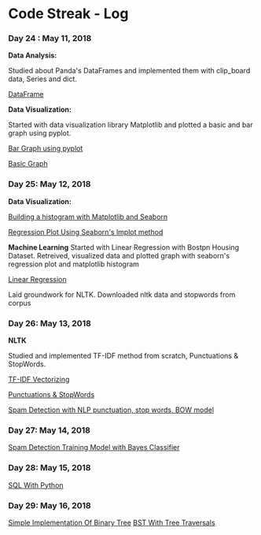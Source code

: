 # Code Streak - Log

### Day 24 : May 11, 2018

**Data Analysis:**

Studied about Panda's DataFrames and implemented them with clip_board data, Series and dict.

[DataFrame](https://github.com/JShilpa/Data-Analysis-and-Visualization/blob/master/Pandas/DataFrames.ipynb)

**Data Visualization:** 

Started with data visualization library Matplotlib and plotted a basic and bar graph using pyplot.

[Bar Graph using pyplot](https://github.com/JShilpa/Data-Analysis-and-Visualization/blob/master/Data%20Visualization/Matplotlib/Bar%20Graph.ipynb)

[Basic Graph](https://github.com/JShilpa/Data-Analysis-and-Visualization/blob/master/Data%20Visualization/Matplotlib/basic.ipynb)

### Day 25: May 12, 2018

**Data Visualization:** 

[Building a histogram with Matplotlib and Seaborn](https://github.com/JShilpa/Data-Analysis-and-Visualization/blob/master/Data%20Visualization/Histograms.ipynb)

[Regression Plot Using Seaborn's lmplot method](https://github.com/JShilpa/Data-Analysis-and-Visualization/blob/master/Data%20Visualization/Regression%20Plots.ipynb)

**Machine Learning**
Started with Linear Regression with Bostpn Housing Dataset. Retreived, visualized data and plotted graph with seaborn's regression plot and matplotlib histogram

[Linear Regression](https://github.com/JShilpa/Data-Analysis-and-Visualization/blob/master/Machine%20Learning/Linear%20Regression.ipynb)

Laid groundwork for NLTK. Downloaded nltk data and stopwords from corpus

### Day 26: May 13, 2018

**NLTK**

Studied and implemented TF-IDF method from scratch, Punctuations & StopWords.

[TF-IDF Vectorizing](https://github.com/JShilpa/Data-Analysis-and-Visualization/blob/master/Machine%20Learning%20%26%20NLP/TF-IDF%20Vectorizing.ipynb)

[Punctuations & StopWords](https://github.com/JShilpa/Data-Analysis-and-Visualization/blob/master/Machine%20Learning%20%26%20NLP/Punctuation%20%26%20StopWords.ipynb)

[Spam Detection with NLP punctuation, stop words, BOW model](https://github.com/JShilpa/Data-Analysis-and-Visualization/blob/master/Machine%20Learning%20%26%20NLP/Spam%20Detection.ipynb)

### Day 27: May 14, 2018

[Spam Detection Training Model with Bayes Classifier](https://github.com/JShilpa/Data-Analysis-and-Visualization/blob/master/Machine%20Learning%20%26%20NLP/Spam%20Detection.ipynb)

### Day 28: May 15, 2018

[SQL With Python](https://github.com/JShilpa/SQL/blob/master/SQL%20%26%20Python/SQLite3%20With%20Panda.ipynb)

### Day 29: May 16, 2018

[Simple Implementation Of Binary Tree](https://github.com/JShilpa/Python-Programs/blob/master/Data%20Structures/Trees/Binary%20Tree/solution.py) [BST With Tree Traversals](https://github.com/JShilpa/Python-Programs/tree/master/Data%20Structures/Trees/Binary%20Search%20Tree)






